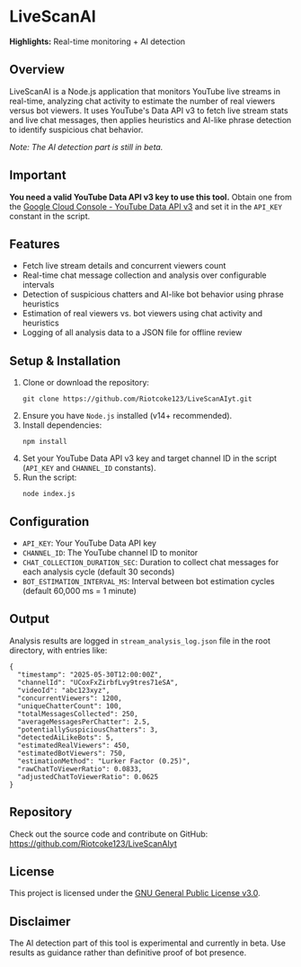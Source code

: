 <!DOCTYPE html>
<html lang="en">

<body>
    <h1>LiveScanAI</h1>
    <p><strong>Highlights:</strong> Real-time monitoring + AI detection</p>
    <h2>Overview</h2>
    <p>
        LiveScanAI is a Node.js application that monitors YouTube live streams in real-time,
        analyzing chat activity to estimate the number of real viewers versus bot viewers.
        It uses YouTube's Data API v3 to fetch live stream stats and live chat messages, then
        applies heuristics and AI-like phrase detection to identify suspicious chat behavior.
    </p>
    <p><em>Note: The AI detection part is still in beta.</em></p>
    <h2>Important</h2>
    <p><strong>You need a valid YouTube Data API v3 key to use this tool.</strong> Obtain one from the <a href="https://console.developers.google.com/apis/library/youtube.googleapis.com" target="_blank" rel="noopener noreferrer">Google Cloud Console - YouTube Data API v3</a> and set it in the <code>API_KEY</code> constant in the script.</p>
    <h2>Features</h2>
    <ul>
        <li>Fetch live stream details and concurrent viewers count</li>
        <li>Real-time chat message collection and analysis over configurable intervals</li>
        <li>Detection of suspicious chatters and AI-like bot behavior using phrase heuristics</li>
        <li>Estimation of real viewers vs. bot viewers using chat activity and heuristics</li>
        <li>Logging of all analysis data to a JSON file for offline review</li>
    </ul>
    <h2>Setup & Installation</h2>
    <ol>
        <li>Clone or download the repository:
            <pre><code>git clone https://github.com/Riotcoke123/LiveScanAIyt.git</code></pre>
        </li>
        <li>Ensure you have <code>Node.js</code> installed (v14+ recommended).</li>
        <li>Install dependencies:
            <pre><code>npm install</code></pre>
        </li>
        <li>Set your YouTube Data API v3 key and target channel ID in the script (<code>API_KEY</code> and <code>CHANNEL_ID</code> constants).</li>
        <li>Run the script:
            <pre><code>node index.js</code></pre>
        </li>
    </ol>
    <h2>Configuration</h2>
    <ul>
        <li><code>API_KEY</code>: Your YouTube Data API key</li>
        <li><code>CHANNEL_ID</code>: The YouTube channel ID to monitor</li>
        <li><code>CHAT_COLLECTION_DURATION_SEC</code>: Duration to collect chat messages for each analysis cycle (default 30 seconds)</li>
        <li><code>BOT_ESTIMATION_INTERVAL_MS</code>: Interval between bot estimation cycles (default 60,000 ms = 1 minute)</li>
    </ul>
    <h2>Output</h2>
    <p>Analysis results are logged in <code>stream_analysis_log.json</code> file in the root directory, with entries like:</p>
    <pre><code>{
  "timestamp": "2025-05-30T12:00:00Z",
  "channelId": "UCoxFxZirbfLvy9tres71eSA",
  "videoId": "abc123xyz",
  "concurrentViewers": 1200,
  "uniqueChatterCount": 100,
  "totalMessagesCollected": 250,
  "averageMessagesPerChatter": 2.5,
  "potentiallySuspiciousChatters": 3,
  "detectedAiLikeBots": 5,
  "estimatedRealViewers": 450,
  "estimatedBotViewers": 750,
  "estimationMethod": "Lurker Factor (0.25)",
  "rawChatToViewerRatio": 0.0833,
  "adjustedChatToViewerRatio": 0.0625
}</code></pre>
    <h2>Repository</h2>
    <p>Check out the source code and contribute on GitHub: <a href="https://github.com/Riotcoke123/LiveScanAIyt" target="_blank" rel="noopener noreferrer">https://github.com/Riotcoke123/LiveScanAIyt</a></p>
    <h2>License</h2>
    <p>This project is licensed under the <a href="https://www.gnu.org/licenses/gpl-3.0.html" target="_blank" rel="noopener noreferrer">GNU General Public License v3.0</a>.</p>
    <h2>Disclaimer</h2>
    <p>
        The AI detection part of this tool is experimental and currently in beta. 
        Use results as guidance rather than definitive proof of bot presence.
    </p>
</body>
</html>

